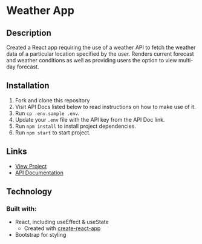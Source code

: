 # Weather App

## Description

Created a React app requiring the use of a weather API to fetch the weather data of a particular location specified by the user. Renders current forecast and weather conditions as well as providing users the option to view multi-day forecast.

## Installation

1. Fork and clone this repository
1. Visit API Docs listed below to read instructions on how to make use of it.
1. Run `cp .env.sample .env`.
1. Update your `.env` file with the API key from the API Doc link.
1. Run `npm install` to install project dependencies.
1. Run `npm start` to start project.

## Links

- [View Project](https://weather-react-app-client.herokuapp.com/)
- [API Documentation](https://www.weatherapi.com/docs/)

## Technology

### Built with:

- React, including useEffect & useState
  - Created with [create-react-app](https://github.com/facebook/create-react-app)
- Bootstrap for styling
